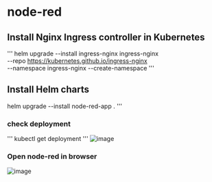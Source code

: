 # node-red

## Install Nginx Ingress controller in Kubernetes
'''
helm upgrade --install ingress-nginx ingress-nginx \
  --repo https://kubernetes.github.io/ingress-nginx \
  --namespace ingress-nginx --create-namespace
'''

## Install Helm charts
helm upgrade  --install node-red-app .
'''

### check deployment
'''
kubectl get deployment
'''
![image](https://github.com/ahmedelmelegy/node-red/assets/62904201/9c5b82c7-c4a6-4aa1-8aa1-6fd1277d9124)

### Open node-red in browser
![image](https://github.com/ahmedelmelegy/node-red/assets/62904201/706b07ab-c205-4c6d-a2ca-65755171ab9d)
